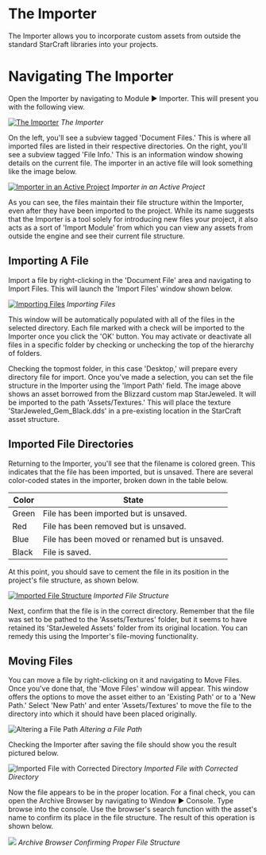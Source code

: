 # The Importer

The Importer allows you to incorporate custom assets from outside the standard StarCraft libraries into your projects.

# Navigating The Importer

Open the Importer by navigating to Module ▶︎ Importer. This will present you with the following view.

[![The Importer](./resources/014_The_Importer01.png)](./resources/014_The_Importer01.png)
*The Importer*

On the left, you'll see a subview tagged 'Document Files.' This is where all imported files are listed in their respective directories. On the right, you'll see a subview tagged 'File Info.' This is an information window showing details on the current file. The importer in an active file will look something like the image below.

[![Importer in an Active Project](./resources/014_The_Importer02.png)](./resources/014_The_Importer02.png)
*Importer in an Active Project*

As you can see, the files maintain their file structure within the Importer, even after they have been imported to the project. While its name suggests that the Importer is a tool solely for introducing new files your project, it also acts as a sort of 'Import Module' from which you can view any assets from outside the engine and see their current file structure.

## Importing A File

Import a file by right-clicking in the 'Document File' area and navigating to Import Files. This will launch the 'Import Files' window shown below.

[![Importing Files](./resources/014_The_Importer03.png)](./resources/014_The_Importer03.png)
*Importing Files*

This window will be automatically populated with all of the files in the selected directory. Each file marked with a check will be imported to the Importer once you click the 'OK' button. You may activate or deactivate all files in a specific folder by checking or unchecking the top of the hierarchy of folders.

Checking the topmost folder, in this case 'Desktop,' will prepare every directory file for import. Once you've made a selection, you can set the file structure in the Importer using the 'Import Path' field. The image above shows an asset borrowed from the Blizzard custom map StarJeweled. It will be imported to the path 'Assets/Textures.' This will place the texture 'StarJeweled\_Gem\_Black.dds' in a pre-existing location in the StarCraft asset structure.

## Imported File Directories

Returning to the Importer, you'll see that the filename is colored green. This indicates that the file has been imported, but is unsaved. There are several color-coded states in the importer, broken down in the table below.

| Color | State                                          |
| ----- | ---------------------------------------------- |
| Green | File has been imported but is unsaved.         |
| Red   | File has been removed but is unsaved.          |
| Blue  | File has been moved or renamed but is unsaved. |
| Black | File is saved.                                 |

At this point, you should save to cement the file in its position in the project's file structure, as shown below.

[![Imported File Structure](./resources/014_The_Importer04.png)](./resources/014_The_Importer04.png)
*Imported File Structure*

Next, confirm that the file is in the correct directory. Remember that the file was set to be pathed to the 'Assets/Textures' folder, but it seems to have retained its 'StarJeweled Assets' folder from its original location. You can remedy this using the Importer's file-moving functionality.

## Moving Files

You can move a file by right-clicking on it and navigating to Move Files. Once you've done that, the 'Move Files' window will appear. This window offers the options to move the asset either to an 'Existing Path' or to a 'New Path.' Select 'New Path' and enter 'Assets/Textures' to move the file to the directory into which it should have been placed originally.

![Altering a File Path](./resources/014_The_Importer05.png)
*Altering a File Path*

Checking the Importer after saving the file should show you the result pictured below.

![Imported File with Corrected Directory](./resources/014_The_Importer06.png)
*Imported File with Corrected Directory*

Now the file appears to be in the proper location. For a final check, you can open the Archive Browser by navigating to Window ▶︎ Console. Type browse into the console. Use the browser's search function with the asset's name to confirm its place in the file structure. The result of this operation is shown below.

![](./resources/014_The_Importer07.png)
*Archive Browser Confirming Proper File Structure*
